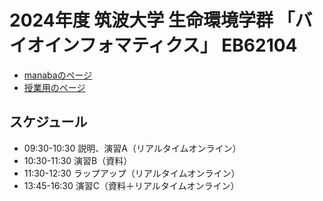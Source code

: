 # 2024年度 筑波大学 生命環境学群 「バイオインフォマティクス」 EB62104

* [manabaのページ](https://manaba.tsukuba.ac.jp/ct/course_3315867)
* [授業用のページ](https://bioinfo-tsukuba.github.io/AY2023-EB62104-Bioinformatics/)

## スケジュール

* 09:30-10:30 説明、演習A（リアルタイムオンライン）
* 10:30-11:30 演習B（資料）
* 11:30-12:30 ラップアップ（リアルタイムオンライン）
* 13:45-16:30 演習C（資料＋リアルタイムオンライン）
